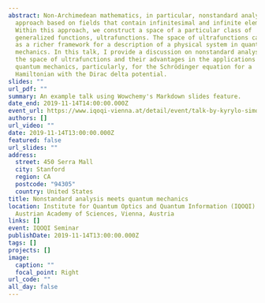 ```yaml
---
abstract: Non-Archimedean mathematics, in particular, nonstandard analysis is an
  approach based on fields that contain infinitesimal and infinite elements.
  Within this approach, we construct a space of a particular class of
  generalized functions, ultrafunctions. The space of ultrafunctions can be used
  as a richer framework for a description of a physical system in quantum
  mechanics. In this talk, I provide a discussion on nonstandard analysis and
  the space of ultrafunctions and their advantages in the applications of
  quantum mechanics, particularly, for the Schrödinger equation for a
  Hamiltonian with the Dirac delta potential.
slides: ""
url_pdf: ""
summary: An example talk using Wowchemy's Markdown slides feature.
date_end: 2019-11-14T14:00:00.000Z
event_url: https://www.iqoqi-vienna.at/detail/event/talk-by-kyrylo-simonov/
authors: []
url_video: ""
date: 2019-11-14T13:00:00.000Z
featured: false
url_slides: ""
address:
  street: 450 Serra Mall
  city: Stanford
  region: CA
  postcode: "94305"
  country: United States
title: Nonstandard analysis meets quantum mechanics
location: Institute for Quantum Optics and Quantum Information (IQOQI) of the
  Austrian Academy of Sciences, Vienna, Austria
links: []
event: IQOQI Seminar
publishDate: 2019-11-14T13:00:00.000Z
tags: []
projects: []
image:
  caption: ""
  focal_point: Right
url_code: ""
all_day: false
---
```

